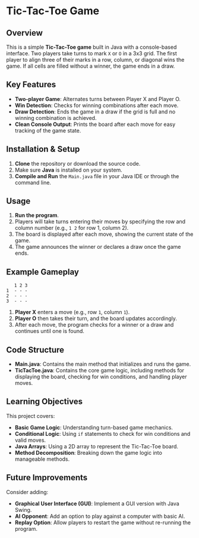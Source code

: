 
# Tic-Tac-Toe Game

## Overview
This is a simple **Tic-Tac-Toe game** built in Java with a console-based interface. Two players take turns to mark `X` or `O` in a 3x3 grid. The first player to align three of their marks in a row, column, or diagonal wins the game. If all cells are filled without a winner, the game ends in a draw.

## Key Features
- **Two-player Game**: Alternates turns between Player X and Player O.
- **Win Detection**: Checks for winning combinations after each move.
- **Draw Detection**: Ends the game in a draw if the grid is full and no winning combination is achieved.
- **Clean Console Output**: Prints the board after each move for easy tracking of the game state.

## Installation & Setup
1. **Clone** the repository or download the source code.
2. Make sure **Java** is installed on your system.
3. **Compile and Run** the `Main.java` file in your Java IDE or through the command line.

## Usage
1. **Run the program**.
2. Players will take turns entering their moves by specifying the row and column number (e.g., `1 2` for row 1, column 2).
3. The board is displayed after each move, showing the current state of the game.
4. The game announces the winner or declares a draw once the game ends.

## Example Gameplay
```
   1 2 3
1  - - -
2  - - -
3  - - -
```

1. **Player X** enters a move (e.g., row `1`, column `1`).
2. **Player O** then takes their turn, and the board updates accordingly.
3. After each move, the program checks for a winner or a draw and continues until one is found.

## Code Structure
- **Main.java**: Contains the main method that initializes and runs the game.
- **TicTacToe.java**: Contains the core game logic, including methods for displaying the board, checking for win conditions, and handling player moves.

## Learning Objectives
This project covers:
- **Basic Game Logic**: Understanding turn-based game mechanics.
- **Conditional Logic**: Using `if` statements to check for win conditions and valid moves.
- **Java Arrays**: Using a 2D array to represent the Tic-Tac-Toe board.
- **Method Decomposition**: Breaking down the game logic into manageable methods.

## Future Improvements
Consider adding:
- **Graphical User Interface (GUI)**: Implement a GUI version with Java Swing.
- **AI Opponent**: Add an option to play against a computer with basic AI.
- **Replay Option**: Allow players to restart the game without re-running the program.
